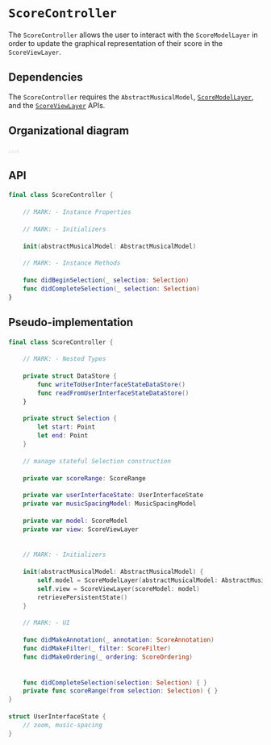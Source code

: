 # `ScoreController`

The `ScoreController` allows the user to interact with the `ScoreModelLayer` in order to update the graphical representation of their score in the `ScoreViewLayer`.

## Dependencies

The `ScoreController` requires the `AbstractMusicalModel`, [`ScoreModelLayer`](ScoreModelLayer.md), and the [`ScoreViewLayer`](ScoreViewLayer.md) APIs.

## Organizational diagram

<img src="img/ScoreController.png" alt="ScoreController" style="width: 20px;"/>

## API

```Swift
final class ScoreController {

	// MARK: - Instance Properties

	// MARK: - Initializers

	init(abstractMusicalModel: AbstractMusicalModel)

	// MARK: - Instance Methods

	func didBeginSelection(_ selection: Selection)
	func didCompleteSelection(_ selection: Selection)
}
```

## Pseudo-implementation

```Swift
final class ScoreController {
	
	// MARK: - Nested Types

	private struct DataStore {
		func writeToUserInterfaceStateDataStore()
		func readFromUserInterfaceStateDataStore()
	}

	private struct Selection {
		let start: Point
		let end: Point
	}

	// manage stateful Selection construction

	private var scoreRange: ScoreRange

	private var userInterfaceState: UserInterfaceState
	private var musicSpacingModel: MusicSpacingModel

	private var model: ScoreModel
	private var view: ScoreViewLayer
	

	// MARK: - Initializers

	init(abstractMusicalModel: AbstractMusicalModel) { 
		self.model = ScoreModelLayer(abstractMusicalModel: AbstractMusicalModel)
		self.view = ScoreViewLayer(scoreModel: model)
		retrievePersistentState()
	}

	// MARK: - UI

	func didMakeAnnotation(_ annotation: ScoreAnnotation)
	func didMakeFilter(_ filter: ScoreFilter)
	func didMakeOrdering(_ ordering: ScoreOrdering)


	func didCompleteSelection(selection: Selection) { }
	private func scoreRange(from selection: Selection) { }
} 

struct UserInterfaceState {
	// zoom, music-spacing
}
```

